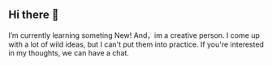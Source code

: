 ## Hi there 👋
I’m currently learning someting New! And，im a creative person.
I come up with a lot of wild ideas, but I can't put them into practice. If you're interested in my thoughts, we can have a chat.
<!--
**TUERCHA/TUERCHA** is a ✨ _special_ ✨ repository because its `README.md` (this file) appears on your GitHub profile.

Here are some ideas to get you started:

- 🔭 I’m currently working on ...
- 🌱 I’m currently learning ...
- 👯 I’m looking to collaborate on ...
- 🤔 I’m looking for help with ...
- 💬 Ask me about ...
- 📫 How to reach me: ...
- 😄 Pronouns: ...
- ⚡ Fun fact: ...
-->
